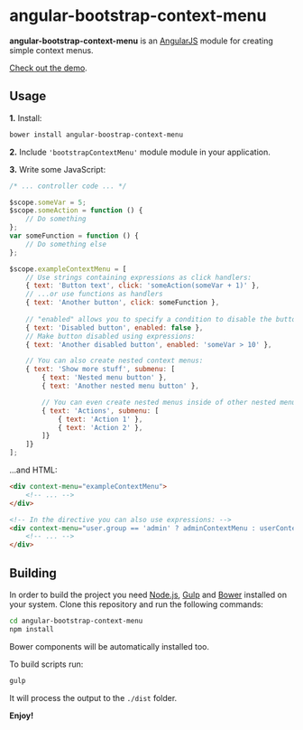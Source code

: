 # angular-bootstrap-context-menu

__angular-bootstrap-context-menu__ is an [AngularJS](https://angularjs.org/) module for creating simple context menus.

[Check out the demo](https://codepen.io/dcr30/full/VjdxPW/).

## Usage
__1.__ Install:
```bash
bower install angular-boostrap-context-menu
```
__2.__ Include `'bootstrapContextMenu'` module module in your application.

__3.__ Write some JavaScript:

```javascript
/* ... controller code ... */

$scope.someVar = 5;
$scope.someAction = function () {
    // Do something
};
var someFunction = function () {
    // Do something else
};

$scope.exampleContextMenu = [
    // Use strings containing expressions as click handlers:
    { text: 'Button text', click: 'someAction(someVar + 1)' },
    // ...or use functions as handlers
    { text: 'Another button', click: someFunction },
    
    // "enabled" allows you to specify a condition to disable the button.
    { text: 'Disabled button', enabled: false },
    // Make button disabled using expressions:
    { text: 'Another disabled button', enabled: 'someVar > 10' },

    // You can also create nested context menus:
    { text: 'Show more stuff', submenu: [
        { text: 'Nested menu button' },
        { text: 'Another nested menu button' },

        // You can even create nested menus inside of other nested menus
        { text: 'Actions', submenu: [
            { text: 'Action 1' },
            { text: 'Action 2' },
        ]}
    ]}
];
```
...and HTML:
```html
<div context-menu="exampleContextMenu">
    <!-- ... -->
</div>

<!-- In the directive you can also use expressions: -->
<div context-menu="user.group == 'admin' ? adminContextMenu : userContextMenu">
    <!-- ... -->
</div>
```

## Building
In order to build the project you need [Node.js](https://nodejs.org/), [Gulp](http://gulpjs.com/) and [Bower](https://bower.io/) installed on your system.
Clone this repository and run the following commands:
```bash
cd angular-bootstrap-context-menu
npm install
```
Bower components will be automatically installed too.

To build scripts run:
```bash
gulp
```
It will process the output to the `./dist` folder.

__Enjoy!__
